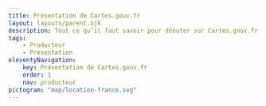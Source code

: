 ```yaml
---
title: Présentation de Cartes.gouv.fr
layout: layouts/parent.njk
description: Tout ce qu’il faut savoir pour débuter sur Cartes.gouv.fr en tant que producteur de données.
tags:
    - Producteur
    - Présentation
eleventyNavigation:
    key: Présentation de Cartes.gouv.fr
    order: 1
    nav: producteur
pictogram: "map/location-france.svg"
---
```


